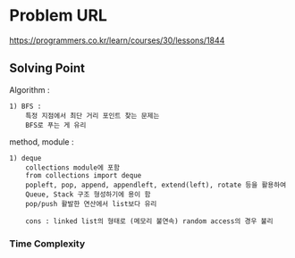 # Problem URL

https://programmers.co.kr/learn/courses/30/lessons/1844

## Solving Point

Algorithm :

    1) BFS :
        특정 지점에서 최단 거리 포인트 찾는 문제는
        BFS로 푸는 게 유리

method, module :

    1) deque
        collections module에 포함
        from collections import deque
        popleft, pop, append, appendleft, extend(left), rotate 등을 활용하여
        Queue, Stack 구조 형성하기에 용이 함
        pop/push 활발한 연산에서 list보다 유리

        cons : linked list의 형태로 (메모리 불연속) random access의 경우 불리

### Time Complexity
